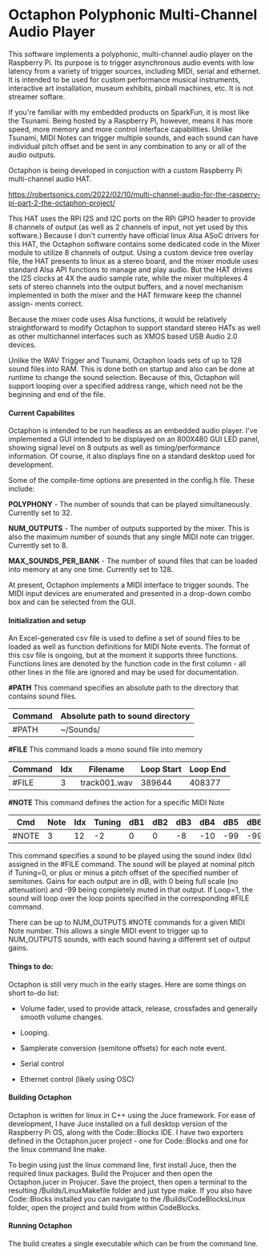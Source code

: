 Octaphon Polyphonic Multi-Channel Audio Player
==============================================

This software implements a polyphonic, multi-channel audio player on the Raspberry Pi. Its
purpose is to trigger asynchronous audio events with low latency from a variety of trigger
sources, including MIDI, serial and ethernet. It is intended to be used for custom performance
musical instruments, interactive art installation, museum exhibits, pinball machines, etc.
It is not streamer softare.

If you're familiar with my embedded products on SparkFun, it is most like the Tsunami. Being
hosted by a Raspberry Pi, however, means it has more speed, more memory and more control
interface capabilities. Unlike Tsunami, MIDI Notes can trigger multiple sounds, and each
sound can have individual pitch offset and be sent in any combination to any or all of the
audio outputs.

Octaphon is being developed in conjuction with a custom Raspberry Pi multi-channel audio HAT.

https://robertsonics.com/2022/02/10/multi-channel-audio-for-the-rasperry-pi-part-2-the-octaphon-project/

This HAT uses the RPi I2S and I2C ports on the RPi GPIO header to provide 8 channels of output
(as well as 2 channels of input, not yet used by this software.) Because I don't currently
have official linux Alsa ASoC drivers for this HAT, the Octaphon software contains some
dedicated code in the Mixer module to utilize 8 channels of output. Using a custom device tree
overlay file, the HAT presents to linux as a stereo board, and the mixer module uses standard
Alsa API functions to manage and play audio. But the HAT drives the I2S clocks at 4X the audio
sample rate, while the mixer multiplexes 4 sets of stereo channels into the output buffers, and
a novel mechanism implemented in both the mixer and the HAT firmware keep the channel assign-
ments correct.

Because the mixer code uses Alsa functions, it would be relatively straightforward to modify
Octaphon to support standard stereo HATs as well as other multichannel interfaces such as
XMOS based USB Audio 2.0 devices.

Unlike the WAV Trigger and Tsunami, Octaphon loads sets of up to 128 sound files into RAM. This
is done both on startup and also can be done at runtime to change the sound selection. Because
of this, Octaphon will support looping over a specified address range, which need not be the
beginning and end of the file.


#### Current Capabilites

Octaphon is intended to be run headless as an embedded audio player. I've implemented a GUI
intended to be displayed on an 800X480 GUI LED panel, showing signal level on 8 outputs as
well as timing/performance information. Of course, it also displays fine on a standard
desktop used for development.

Some of the compile-time options are presented in the config.h file. These include:

**POLYPHONY** - The number of sounds that can be played simultaneously. Currently set to 32.

**NUM_OUTPUTS** - The number of outputs supported by the mixer. This is also the maximum
number of sounds that any single MIDI note can trigger. Currently set to 8.

**MAX_SOUNDS_PER_BANK** - The number of sound files that can be loaded into memory at any one
time. Currently set to 128.

At present, Octaphon implements a MIDI interface to trigger sounds. The MIDI input devices
are enumerated and presented in a drop-down combo box and can be selected from the GUI.


#### Initialization and setup

An Excel-generated csv file is used to define a set of sound files to be loaded as well as
function definitions for MIDI Note events. The format of this csv file is ongoing, but at the
moment it supports three functions. Functions lines are denoted by the function code in the
first column - all other lines in the file are ignored and may be used for documentation.

**#PATH** This command specifies an absolute path to the directory that contains sound files.

| Command | Absolute path to sound directory |
|---------|----------------------------------|
| #PATH   | ~/Sounds/                        |


**#FILE** This command loads a mono sound file into memory

| Command | Idx | Filename     | Loop Start | Loop End |
|---------|-----|--------------|------------|----------|
| #FILE   | 3   | track001.wav | 389644     | 408377   |


**#NOTE** This command defines the action for a specific MIDI Note

| Cmd   | Note | Idx | Tuning | dB1 | dB2 | dB3 | dB4 | dB5 | dB6 | dB7 | dB8 | Loop |
|-------|------|-----|--------|-----|-----|-----|-----|-----|-----|-----|-----|------|
| #NOTE | 3    | 12  | -2     | 0   | 0   | -8  | -10 | -99 | -99 | 0   | 0   | 0    |

This command specifies a sound to be played using the sound index (Idx) assigned in the #FILE
command. The sound will be played at nominal pitch if Tuning=0, or plus or minus a pitch offset
of the specified number of semitones. Gains for each output are in dB, with 0 being full scale
(no attenuation) and -99 being completely muted in that output. If Loop=1, the sound will loop
over the loop points specified in the corresponding #FILE command.

There can be up to NUM_OUTPUTS #NOTE commands for a given MIDI Note number. This allows a single
MIDI event to trigger up to NUM_OUTPUTS sounds, with each sound having a different set of output
gains.


#### Things to do:

Octaphon is still very much in the early stages. Here are some things on short to-do list:

- Volume fader, used to provide attack, release, crossfades and generally smooth volume changes.

- Looping.

- Samplerate conversion (semitone offsets) for each note event.

- Serial control

- Ethernet control (likely using OSC)


#### Building Octaphon

Octaphon is written for linux in C++ using the Juce framework. For ease of development, I have
Juce installed on a full desktop version of the Raspberry Pi OS, along with the Code::Blocks
IDE. I have two exporters defined in the Octaphon.jucer project - one for Code::Blocks and one
for the linux command line make.

To begin using just the linux command line, first install Juce, then the required linux packages.
Build the Projucer and then open the Octaphon.jucer in Projucer. Save the project, then open
a terminal to the resulting /Builds/LinuxMakefile folder and just type make. If you also have
Code::Blocks installed you can navigate to the /Builds/CodeBlocksLinux folder, open the project
and build from within CodeBlocks.

#### Running Octaphon

The build creates a single executable which can be from the command line.




  